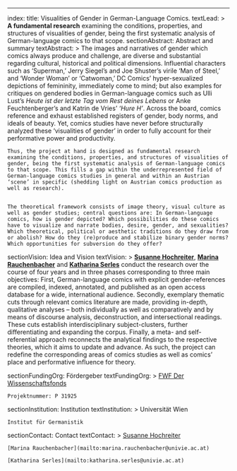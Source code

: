 ---
index:
  title: Visualities of Gender in German-Language Comics.
  textLead: >
    **A fundamental research** examining the conditions, properties, and structures of visualities of gender, being the first systematic analysis of German-language comics to that scope.
  sectionAbstract: Abstract and summary
  textAbstract: >
    The images and narratives of gender which comics always produce and challenge,
    are diverse and substantial regarding cultural, historical and political dimensions.
    Influential characters such as ‘Superman,’ Jerry Siegel’s and Joe Shuster’s virile ‘Man of Steel,’
    and ‘Wonder Woman’ or ‘Catwoman,’ DC Comics’ hyper-sexualized depictions of femininity,
    immediately come to mind; but also examples for critiques on gendered bodies in German-language comics
    such as Ulli Lust’s *Heute ist der letzte Tag vom Rest deines Lebens* or Anke Feuchtenberger’s
    and Katrin de Vries’ *‘Hure H’*. Across the board, comics reference and exhaust established
    registers of gender, body norms, and ideals of beauty. Yet, comics studies have never
    before structurally analyzed these ‘visualities of gender’ in order to fully account for
    their performative power and productivity.


    Thus, the project at hand is designed as fundamental research examining the conditions, properties, and structures of visualities of gender, being the first systematic analysis of German-language comics to that scope. This fills a gap within the underrepresented field of German-language comics studies in general and within an Austrian ‘scene’ in specific (shedding light on Austrian comics production as well as research).


    The theoretical framework consists of image theory, visual culture as well as gender studies; central questions are: In German-language comics, how is gender depicted? Which possibilities do these comics have to visualize and narrate bodies, desire, gender, and sexualities? Which theoretical, political or aesthetic traditions do they draw from or abolish? How do they (re)produce and stabilize binary gender norms? Which opportunities for subversion do they offer?


  sectionVision: Idea and Vision
  textVision: >
    **[Susanne Hochreiter](mailto:susanne.hochreiter@univie.ac.at)**,
    **[Marina Rauchenbacher](mailto:marina.rauchenbacher@univie.ac.at)** and
    **[Katharina Serles](mailto:katharina.serles@univie.ac.at)** conduct the research over the course of four years and in three phases corresponding to three main objectives: First, German-language comics with explicit gender-references are compiled, indexed, annotated, and published as an open access database for a wide, international audience. Secondly, exemplary thematic cuts through relevant comics literature are made, providing in-depth, qualitative analyses – both individually as well as comparatively and by means of discourse analysis, deconstruction, and intersectional readings. These cuts establish interdisciplinary subject-clusters, further differentiating and expanding the corpus. Finally, a meta- and self-referential approach reconnects the analytical findings to the respective theories, which it aims to update and advance. As such, the project can redefine the corresponding areas of comics studies as well as comics’ place and performative influence for theory.

  sectionFundingOrg: Fördergeber
  textFundingOrg: >
    [FWF Der Wissenschaftsfonds](https://www.fwf.ac.at)
    
    Projektnummer: P 31925


  sectionInstitution: Institution
  textInstitution: >
    Universität Wien
    
    Institut für Germanistik
  
    
  sectionContact: Contact
  textContact: >
    [Susanne Hochreiter](mailto:susanne.hochreiter@univie.ac.at)  
    
    [Marina Rauchenbacher](mailto:marina.rauchenbacher@univie.ac.at)  
    
    [Katharina Serles](mailto:katharina.serles@univie.ac.at)
